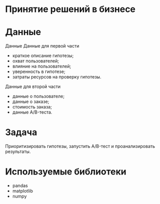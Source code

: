 # Принятие решений в бизнесе

# Данные

Данные
Данные для первой части

- краткое описание гипотезы;
- охват пользователей;
- влияние на пользователей;
- уверенность в гипотезе;
- затраты ресурсов на проверку гипотезы.

Данные для второй части

- данные о пользователе;
- данные о заказе;
- стоимость заказа;
- данные A/B-теста.
 
# Задача

Приоритизировать гипотезы, запустить A/B-тест и проанализировать результаты.

# Используемые библиотеки

- pandas
- matplotlib
- numpy
